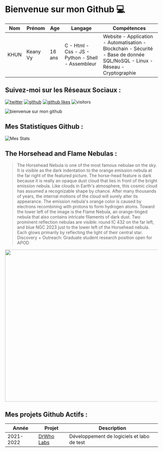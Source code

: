 # Bienvenue sur mon Github 💻
| Nom | Prénom | Age | Langage | Compétences |
|---  |---     |---  |---      |---
| KHUN | Keany Vy | 16 ans | C - Html - Css - JS - Python - Shell - Assembleur | Website - Application - Automatisation - Blockchain - Sécurité - Base de donnée SQL/NoSQL - Linux - Réseau - Cryptographie |

## Suivez-moi sur les Réseaux Sociaux :
[![twitter](https://img.shields.io/twitter/follow/thisiskeanyvy?style=social)](https://twitter.com/thisiskeanyvy)
[![github](https://img.shields.io/github/followers/thisiskeanyvy?style=social)](https://github.com/thisiskeanyvy?tab=followers)
[![github likes](https://img.shields.io/github/stars/thisiskeanyvy?style=social)](https://github.com/thisiskeanyvy)
![visitors](https://visitor-badge.glitch.me/badge?page_id=page.id=thisiskeanyvy.thisiskeanyvy)

![bienvenue sur mon github](https://thisiskeanyvy-hosting.pages.dev/banner.gif)

## Mes Statistiques Github :
![Mes Stats](https://github-readme-stats.vercel.app/api?username=thisiskeanyvy&show_icons=true&theme=radical)

## The Horsehead and Flame Nebulas :

> The Horsehead Nebula is one of the most famous nebulae on the sky.  It is visible as the dark indentation to the orange emission nebula at the far right of the featured picture.  The horse-head feature is dark because it is really an opaque dust cloud that lies in front of the bright emission nebula. Like clouds in Earth's atmosphere, this cosmic cloud has assumed a recognizable shape by chance.  After many thousands of years, the internal motions of the cloud will surely alter its appearance.  The emission nebula's orange color is caused by electrons recombining with protons to form hydrogen atoms.  Toward the lower left of the image is the Flame Nebula, an orange-tinged nebula that also contains intricate filaments of dark dust. Two prominent reflection nebulas are visible: round IC 432 on the far left, and blue NGC 2023 just to the lower left of the Horsehead nebula.  Each glows primarily by reflecting the light of their central star.   Discovery + Outreach: Graduate student research position open for APOD

<img src='https://apod.nasa.gov/apod/image/2111/HorseFlame_Ayoub_960.jpg' width="800" height="500"/>

## Mes projets Github Actifs :
| Année | Projet | Description |
|---   |---     |---          |
| 2021-2022 | [DrWho Labs](https://github.com/drwholabs) | Développement de logiciels et labo de test |